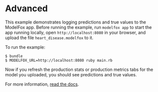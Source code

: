 # Advanced

This example demonstrates logging predictions and true values to the ModelFox app. Before running the example, run `modelfox app` to start the app running locally, open `http://localhost:8080` in your browser, and upload the file `heart_disease.modelfox` to it.

To run the example:

```
$ bundle
$ MODELFOX_URL=http://localhost:8080 ruby main.rb
```

Now if you refresh the production stats or production metrics tabs for the model you uploaded, you should see predictions and true values.

For more information, [read the docs](https://www.modelfox.dev/docs).
